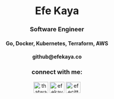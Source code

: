 <h1 align="center">Efe Kaya</h1>
<h3 align="center">Software Engineer</h3>
<h4 align="center">Go, Docker, Kubernetes, Terraform, AWS</h3>
<h4 align="center">github@efekaya.co</h3>


<h3 align="center">connect with me:</h3>
<p align="center">
<a href="https://twitter.com/thatway333" target="blank"><img align="center" src="https://raw.githubusercontent.com/rahuldkjain/github-profile-readme-generator/master/src/images/icons/Social/twitter.svg" alt="thatway333" height="30" width="40" /></a>
<a href="https://linkedin.com/in/efekaya1" target="blank"><img align="center" src="https://raw.githubusercontent.com/rahuldkjain/github-profile-readme-generator/master/src/images/icons/Social/linked-in-alt.svg" alt="efekaya1" height="30" width="40" /></a>
<a href="https://instagram.com/rockswe" target="blank"><img align="center" src="https://raw.githubusercontent.com/rahuldkjain/github-profile-readme-generator/master/src/images/icons/Social/instagram.svg" alt="efecitto" height="30" width="40" /></a>
</p>
